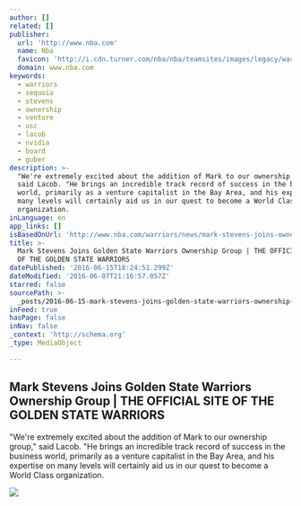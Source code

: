 ```yaml
---
author: []
related: []
publisher:
  url: 'http://www.nba.com'
  name: Nba
  favicon: 'http://i.cdn.turner.com/nba/nba/teamsites/images/legacy/warriors/favicon.ico'
  domain: www.nba.com
keywords:
  - warriors
  - sequoia
  - stevens
  - ownership
  - venture
  - usc
  - lacob
  - nvidia
  - board
  - guber
description: >-
  "We're extremely excited about the addition of Mark to our ownership group,"
  said Lacob. "He brings an incredible track record of success in the business
  world, primarily as a venture capitalist in the Bay Area, and his expertise on
  many levels will certainly aid us in our quest to become a World Class
  organization.
inLanguage: en
app_links: []
isBasedOnUrl: 'http://www.nba.com/warriors/news/mark-stevens-joins-ownership-group'
title: >-
  Mark Stevens Joins Golden State Warriors Ownership Group | THE OFFICIAL SITE
  OF THE GOLDEN STATE WARRIORS
datePublished: '2016-06-15T18:24:51.299Z'
dateModified: '2016-06-07T21:16:57.057Z'
starred: false
sourcePath: >-
  _posts/2016-06-15-mark-stevens-joins-golden-state-warriors-ownership-group-or-t.md
inFeed: true
hasPage: false
inNav: false
_context: 'http://schema.org'
_type: MediaObject

---
```

<article style=""><h1>Mark Stevens Joins Golden State Warriors Ownership Group | THE OFFICIAL SITE OF THE GOLDEN STATE WARRIORS</h1><p>"We're extremely excited about the addition of Mark to our ownership group," said Lacob. "He brings an incredible track record of success in the business world, primarily as a venture capitalist in the Bay Area, and his expertise on many levels will certainly aid us in our quest to become a World Class organization.</p><img src="http://scubedcap.com/sites/scubedcap.com/files/imagecache/logo_thumbnail/MARK_STEVENS.jpg" /></article>